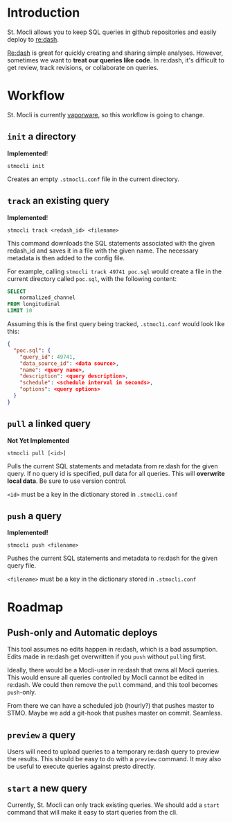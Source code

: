 # Introduction

St. Mocli allows you to keep SQL queries in github repositories
and easily deploy to
[re:dash](https://redash.io/).

[Re:dash](https://redash.io/)
is great for quickly creating and sharing simple analyses.
However, sometimes we want to **treat our queries like code**.
In re:dash, it's difficult to get review, track revisions, or collaborate on queries.

# Workflow

St. Mocli is currently [vaporware](https://en.wikipedia.org/wiki/Vaporware),
so this workflow is going to change.

## `init` a directory

**Implemented**!

`stmocli init`

Creates an empty `.stmocli.conf` file in the current directory.

## `track` an existing query

**Implemented**!

`stmocli track <redash_id> <filename>`

This command downloads the SQL statements associated with the given redash_id
and saves it in a file with the given name.
The necessary metadata is then added to the config file.

For example, calling
`stmocli track 49741 poc.sql`
would create a file in the current directory called `poc.sql`,
with the following content:

```sql
SELECT
    normalized_channel
FROM longitudinal
LIMIT 10
```

Assuming this is the first query being tracked, `.stmocli.conf` would look like this:

```json
{
  "poc.sql": {
    "query_id": 49741,
    "data_source_id": <data source>,
    "name": <query name>,
    "description": <query description>,
    "schedule": <schedule interval in seconds>,
    "options": <query options>
  }
}
```

## `pull` a linked query

**Not Yet Implemented**

`stmocli pull [<id>]`

Pulls the current SQL statements and metadata from re:dash for the given query.
If no query id is specified, pull data for all queries.
This will **overwrite local data**.
Be sure to use version control.

`<id>` must be a key in the dictionary stored in `.stmocli.conf`

## `push` a query

**Implemented!**

`stmocli push <filename>`

Pushes the current SQL statements and metadata to re:dash for the given query file.

`<filename>` must be a key in the dictionary stored in `.stmocli.conf`

# Roadmap

## Push-only and Automatic deploys

This tool assumes no edits happen in re:dash, which is a bad assumption.
Edits made in re:dash get overwritten if you `push` without `pull`ing first.

Ideally, there would be a Mocli-user in re:dash that owns all Mocli queries.
This would ensure all queries controlled by Mocli cannot be edited in re:dash.
We could then remove the `pull` command, and this tool becomes `push`-only.

From there we can have a scheduled job (hourly?) that pushes master to STMO.
Maybe we add a git-hook that pushes master on commit. Seamless.

## `preview` a query

Users will need to upload queries to a temporary re:dash query to preview the results.
This should be easy to do with a `preview` command.
It may also be useful to execute queries against presto directly.

## `start` a new query

Currently, St. Mocli can only track existing queries.
We should add a `start` command that will make it easy to start queries from the cli.
